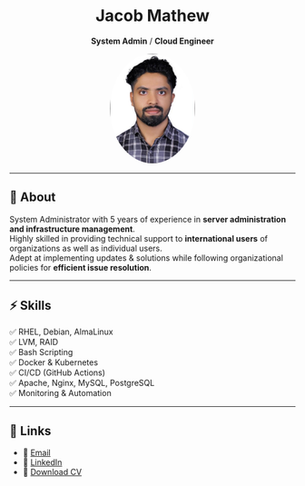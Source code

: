 <div align="center">

# Jacob Mathew  
**System Admin** / **Cloud Engineer**

<img src="assets/profile.jpg" alt="Profile" width="150" style="border-radius:50%;" />

---

</div>

## 🧑 About
System Administrator with 5 years of experience in **server administration and infrastructure management**.  
Highly skilled in providing technical support to **international users** of organizations as well as individual users.  
Adept at implementing updates & solutions while following organizational policies for **efficient issue resolution**.  

---

## ⚡ Skills
✅ RHEL, Debian, AlmaLinux  
✅ LVM, RAID  
✅ Bash Scripting  
✅ Docker & Kubernetes  
✅ CI/CD (GitHub Actions)  
✅ Apache, Nginx, MySQL, PostgreSQL  
✅ Monitoring & Automation  

---

## 🔗 Links
- 📧 [Email](mailto:jacobmathew033@gmail.com)  
- 💼 [LinkedIn](https://www.linkedin.com/in/jacob-mathew-a179a819b)  
- 📄 [Download CV](CV.pdf)
